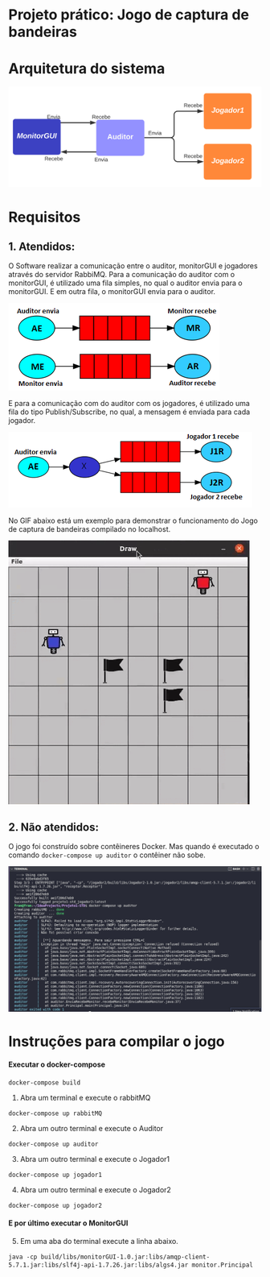 # Projeto prático: Jogo de captura de bandeiras

# Arquitetura do sistema

![picture1](Arquivos/arquitetura.png)

# Requisitos
## 1. Atendidos: 

O Software realizar a comunicação entre o auditor, monitorGUI e jogadores através do servidor RabbiMQ.
Para a comunicação do auditor com o monitorGUI, é utilizado uma fila simples, no qual o auditor envia para o monitorGUI. E em outra fila, o monitorGUI envia para o auditor. 

![picture1](Arquivos/Fila1.png)

E para a comunicação com do auditor com os jogadores, é utilizado uma fila do tipo Publish/Subscribe, no qual, a mensagem é enviada para cada jogador.

![picture1](Arquivos/Fila2.png)

No GIF abaixo está um exemplo para demonstrar o funcionamento do Jogo de captura de bandeiras compilado no localhost.

![demo](Arquivos/JogoRobo.gif)

## 2. Não atendidos: 
O jogo foi construído sobre contêineres Docker. Mas quando é executado o comando `docker-compose up auditor` o contêiner não sobe.

![erro](Arquivos/erro.png)

# Instruções para compilar o jogo 

#### Executar o docker-compose

```
docker-compose build
```

1. Abra um terminal e execute o rabbitMQ
```
docker-compose up rabbitMQ
```

2. Abra um outro terminal e execute o Auditor
```
docker-compose up auditor
```

3. Abra um outro terminal e execute o Jogador1
```
docker-compose up jogador1
```

4. Abra um outro terminal e execute o Jogador2
```
docker-compose up jogador2
```

#### E por último executar o MonitorGUI
5. Em uma aba do terminal execute a linha abaixo.

```
java -cp build/libs/monitorGUI-1.0.jar:libs/amqp-client-5.7.1.jar:libs/slf4j-api-1.7.26.jar:libs/algs4.jar monitor.Principal
```
